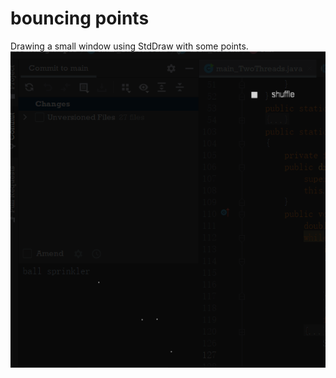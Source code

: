 # bouncing points

Drawing a small window using StdDraw with some points. <br>
![Double Thread_20b](https://github.com/Tomi-1997/CS-2ndYear/blob/main/Points/demo.gif)
